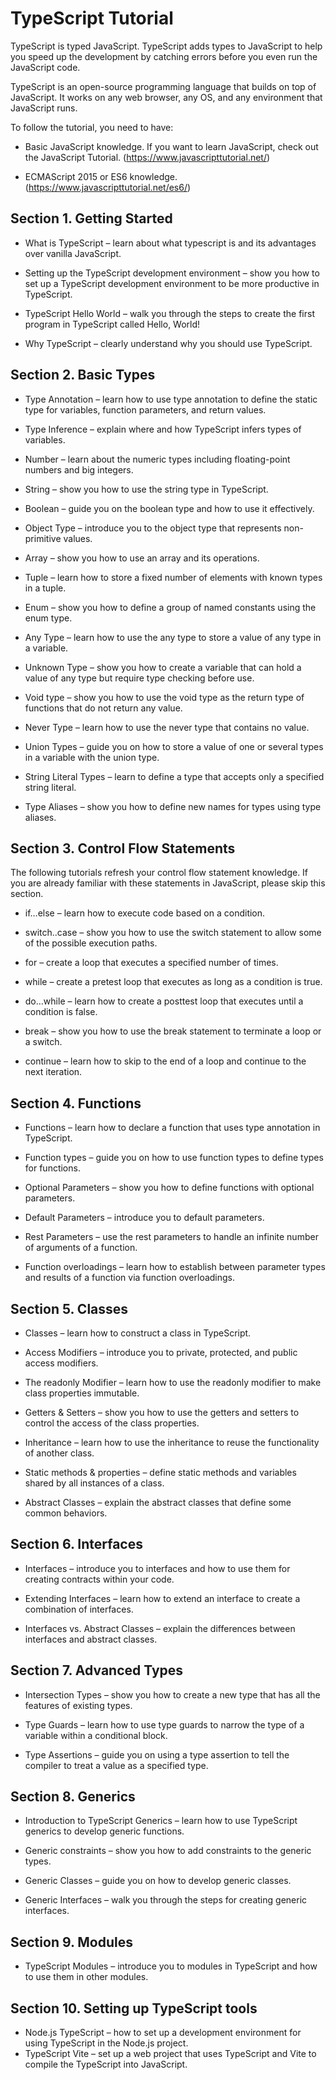 

# TypeScript Tutorial

TypeScript is typed JavaScript. TypeScript adds types to JavaScript to help you speed up the development by catching errors before you even run the JavaScript code.

TypeScript is an open-source programming language that builds on top of JavaScript. It works on any web browser, any OS, and any environment that JavaScript runs.

To follow the tutorial, you need to have:

- Basic JavaScript knowledge. If you want to learn JavaScript, check out the JavaScript Tutorial. (https://www.javascripttutorial.net/)

- ECMAScript 2015 or ES6 knowledge. (https://www.javascripttutorial.net/es6/)
 
## Section 1. Getting Started

- What is TypeScript – learn about what typescript is and its advantages over vanilla JavaScript.

- Setting up the TypeScript development environment – show you how to set up a TypeScript development environment to be more productive in TypeScript.

- TypeScript Hello World – walk you through the steps to create the first program in TypeScript called Hello, World!

- Why TypeScript – clearly understand why you should use TypeScript.

## Section 2. Basic Types

- Type Annotation – learn how to use type annotation to define the static type for variables, function parameters, and return values.

- Type Inference – explain where and how TypeScript infers types of variables.

- Number – learn about the numeric types including floating-point numbers and big integers.

- String – show you how to use the string type in TypeScript.

- Boolean – guide you on the boolean type and how to use it effectively.

- Object Type – introduce you to the object type that represents non-primitive values.

- Array – show you how to use an array and its operations.

- Tuple – learn how to store a fixed number of elements with known types in a tuple.

- Enum – show you how to define a group of named constants using the enum type.

- Any Type – learn how to use the any type to store a value of any type in a variable.

- Unknown Type – show you how to create a variable that can hold a value of any type but require type checking before use.

- Void type – show you how to use the void type as the return type of functions that do not return any value.

- Never Type – learn how to use the never type that contains no value.

- Union Types – guide you on how to store a value of one or several types in a variable with the union type.

- String Literal Types – learn to define a type that accepts only a specified string literal.

- Type Aliases – show you how to define new names for types using type aliases.

## Section 3. Control Flow Statements

The following tutorials refresh your control flow statement knowledge. If you are already familiar with these statements in JavaScript, please skip this section.

- if…else – learn how to execute code based on a condition.

- switch..case – show you how to use the switch statement to allow some of the possible execution paths.

- for – create a loop that executes a specified number of times.

- while – create a pretest loop that executes as long as a condition is true.

- do…while – learn how to create a posttest loop that executes until a condition is false.

- break – show you how to use the break statement to terminate a loop or a switch.

- continue – learn how to skip to the end of a loop and continue to the next iteration.

## Section 4. Functions

- Functions – learn how to declare a function that uses type annotation in TypeScript.

- Function types – guide you on how to use function types to define types for functions.

- Optional Parameters – show you how to define functions with optional parameters.

- Default Parameters – introduce you to default parameters.

- Rest Parameters – use the rest parameters to handle an infinite number of arguments of a function.

- Function overloadings – learn how to establish between parameter types and results of a function via function overloadings.

## Section 5. Classes

- Classes – learn how to construct a class in TypeScript.

- Access Modifiers – introduce you to private, protected, and public access modifiers.

- The readonly Modifier – learn how to use the readonly modifier to make class properties immutable.

- Getters & Setters – show you how to use the getters and setters to control the access of the class properties.

- Inheritance – learn how to use the inheritance to reuse the functionality of another class.

- Static methods & properties – define static methods and variables shared by all instances of a class.

- Abstract Classes – explain the abstract classes that define some common behaviors.

## Section 6. Interfaces

- Interfaces – introduce you to interfaces and how to use them for creating contracts within your code.
- Extending Interfaces – learn how to extend an interface to create a combination of interfaces.

- Interfaces vs. Abstract Classes – explain the differences between interfaces and abstract classes.

## Section 7. Advanced Types

- Intersection Types – show you how to create a new type that has all the features of existing types.

- Type Guards – learn how to use type guards to narrow the type of a variable within a conditional block.

- Type Assertions – guide you on using a type assertion to tell the compiler to treat a value as a specified type.

## Section 8. Generics
- Introduction to TypeScript Generics – learn how to use TypeScript generics to develop generic functions.

- Generic constraints – show you how to add constraints to the generic types.

- Generic Classes – guide you on how to develop generic classes.

- Generic Interfaces – walk you through the steps for creating generic interfaces.

## Section 9. Modules

- TypeScript Modules – introduce you to modules in TypeScript and how to use them in other modules.

## Section 10. Setting up TypeScript tools

- Node.js TypeScript – how to set up a development environment for using TypeScript in the Node.js project.
- TypeScript Vite – set up a web project that uses TypeScript and Vite to compile the TypeScript into JavaScript.
